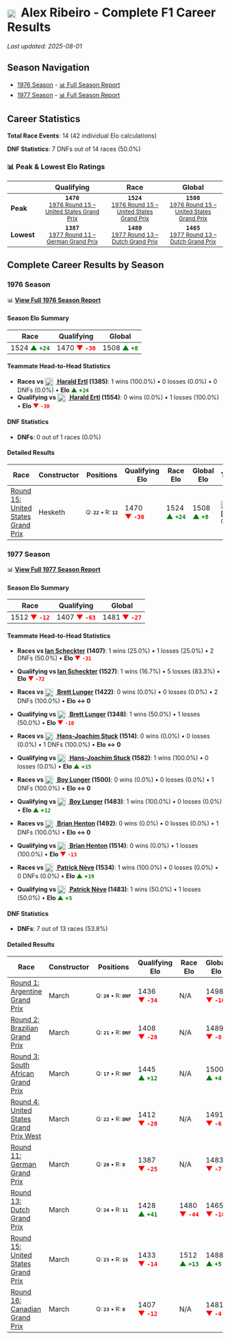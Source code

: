 # <img src="https://upload.wikimedia.org/wikipedia/commons/0/05/Flag_of_Brazil.svg" alt="Brazil" width="20" height="auto" style="vertical-align: middle; margin-right: 5px;" onerror="this.outerHTML='🇧🇷'; this.style.marginRight='5px';"/> Alex Ribeiro - Complete F1 Career Results

*Last updated: 2025-08-01*

## Season Navigation

- [1976 Season](#1976-season) - [📊 Full Season Report](../seasons/1976-season-report)
- [1977 Season](#1977-season) - [📊 Full Season Report](../seasons/1977-season-report)

## Career Statistics

**Total Race Events**: 14 (42 individual Elo calculations)

**DNF Statistics**: 7 DNFs out of 14 races (50.0%)

### 📊 Peak & Lowest Elo Ratings

| &nbsp; | Qualifying | Race | Global |
|-------|------------|------|--------|
| **Peak** | <center>**`1470`**<br/><small>[1976 Round 15 – United States Grand Prix](../seasons/1976-season-report#round-15-united-states-grand-prix)</small></center> | <center>**`1524`**<br/><small>[1976 Round 15 – United States Grand Prix](../seasons/1976-season-report#round-15-united-states-grand-prix)</small></center> | <center>**`1508`**<br/><small>[1976 Round 15 – United States Grand Prix](../seasons/1976-season-report#round-15-united-states-grand-prix)</small></center> |
| **Lowest** | <center>**`1387`**<br/><small>[1977 Round 11 – German Grand Prix](../seasons/1977-season-report#round-11-german-grand-prix)</small></center> | <center>**`1480`**<br/><small>[1977 Round 13 – Dutch Grand Prix](../seasons/1977-season-report#round-13-dutch-grand-prix)</small></center> | <center>**`1465`**<br/><small>[1977 Round 13 – Dutch Grand Prix](../seasons/1977-season-report#round-13-dutch-grand-prix)</small></center> |


## Complete Career Results by Season

### 1976 Season

📊 **[View Full 1976 Season Report](../seasons/1976-season-report)**

#### Season Elo Summary

| Race | Qualifying | Global |
|------|------------|--------|
| 1524 **<span style="color: green;">▲&nbsp;`+24`</span>** | 1470 **<span style="color: red;">▼&nbsp;`-30`</span>** | 1508 **<span style="color: green;">▲&nbsp;`+8`</span>** |

#### Teammate Head-to-Head Statistics

- **Races vs [<img src="https://upload.wikimedia.org/wikipedia/commons/4/41/Flag_of_Austria.svg" alt="Austria" width="20" height="auto" style="vertical-align: middle; margin-right: 5px;" onerror="this.outerHTML='🇦🇹'; this.style.marginRight='5px';"/> Harald Ertl](harald-ertl) (1385)**: 1 wins (100.0%) • 0 losses (0.0%) • 0 DNFs (0.0%) • **Elo <span style="color: green;">▲&nbsp;+`24`</span>**
- **Qualifying vs [<img src="https://upload.wikimedia.org/wikipedia/commons/4/41/Flag_of_Austria.svg" alt="Austria" width="20" height="auto" style="vertical-align: middle; margin-right: 5px;" onerror="this.outerHTML='🇦🇹'; this.style.marginRight='5px';"/> Harald Ertl](harald-ertl) (1554)**: 0 wins (0.0%) • 1 losses (100.0%) • **Elo <span style="color: red;">▼&nbsp;`-30`</span>**

#### DNF Statistics

- **DNFs**: 0 out of 1 races (0.0%)

#### Detailed Results

| Race | Constructor | Positions | Qualifying Elo | Race Elo | Global Elo | Teammate |
|------|-------------|-----------|----------------|----------|------------|----------|
| [Round 15: United States Grand Prix](../seasons/1976-season-report#round-15-united-states-grand-prix) | Hesketh | <small>Q:&nbsp;**`22`**&nbsp;•&nbsp;R:&nbsp;**`12`**</small> | 1470 **<span style="color: red;">▼&nbsp;`-30`</span>** | 1524 **<span style="color: green;">▲&nbsp;`+24`</span>** | 1508 **<span style="color: green;">▲&nbsp;`+8`</span>** | [<img src="https://upload.wikimedia.org/wikipedia/commons/4/41/Flag_of_Austria.svg" alt="Austria" width="20" height="auto" style="vertical-align: middle; margin-right: 5px;" onerror="this.outerHTML='🇦🇹'; this.style.marginRight='5px';"/> Harald Ertl](harald-ertl)<br/><small>Q:&nbsp;**`21`**&nbsp;•&nbsp;R:&nbsp;**`13`**</small> |

### 1977 Season

📊 **[View Full 1977 Season Report](../seasons/1977-season-report)**

#### Season Elo Summary

| Race | Qualifying | Global |
|------|------------|--------|
| 1512 **<span style="color: red;">▼&nbsp;`-12`</span>** | 1407 **<span style="color: red;">▼&nbsp;`-63`</span>** | 1481 **<span style="color: red;">▼&nbsp;`-27`</span>** |

#### Teammate Head-to-Head Statistics

- **Races vs [Ian Scheckter](ian-scheckter) (1407)**: 1 wins (25.0%) • 1 losses (25.0%) • 2 DNFs (50.0%) • **Elo <span style="color: red;">▼&nbsp;`-31`</span>**
- **Qualifying vs [Ian Scheckter](ian-scheckter) (1527)**: 1 wins (16.7%) • 5 losses (83.3%) • **Elo <span style="color: red;">▼&nbsp;`-72`</span>**

- **Races vs [<img src="https://upload.wikimedia.org/wikipedia/commons/a/a4/Flag_of_the_United_States.svg" alt="United States" width="20" height="auto" style="vertical-align: middle; margin-right: 5px;" onerror="this.outerHTML='🇺🇸'; this.style.marginRight='5px';"/> Brett Lunger](brett-lunger) (1422)**: 0 wins (0.0%) • 0 losses (0.0%) • 2 DNFs (100.0%) • **Elo ↔ 0**
- **Qualifying vs [<img src="https://upload.wikimedia.org/wikipedia/commons/a/a4/Flag_of_the_United_States.svg" alt="United States" width="20" height="auto" style="vertical-align: middle; margin-right: 5px;" onerror="this.outerHTML='🇺🇸'; this.style.marginRight='5px';"/> Brett Lunger](brett-lunger) (1348)**: 1 wins (50.0%) • 1 losses (50.0%) • **Elo <span style="color: red;">▼&nbsp;`-10`</span>**

- **Races vs [<img src="https://upload.wikimedia.org/wikipedia/commons/b/ba/Flag_of_Germany.svg" alt="Germany" width="20" height="auto" style="vertical-align: middle; margin-right: 5px;" onerror="this.outerHTML='🇩🇪'; this.style.marginRight='5px';"/> Hans-Joachim Stuck](hans-joachim-stuck) (1514)**: 0 wins (0.0%) • 0 losses (0.0%) • 1 DNFs (100.0%) • **Elo ↔ 0**
- **Qualifying vs [<img src="https://upload.wikimedia.org/wikipedia/commons/b/ba/Flag_of_Germany.svg" alt="Germany" width="20" height="auto" style="vertical-align: middle; margin-right: 5px;" onerror="this.outerHTML='🇩🇪'; this.style.marginRight='5px';"/> Hans-Joachim Stuck](hans-joachim-stuck) (1582)**: 1 wins (100.0%) • 0 losses (0.0%) • **Elo <span style="color: green;">▲&nbsp;+`15`</span>**

- **Races vs [<img src="https://upload.wikimedia.org/wikipedia/commons/2/20/Flag_of_the_Netherlands.svg" alt="Netherlands" width="20" height="auto" style="vertical-align: middle; margin-right: 5px;" onerror="this.outerHTML='🇳🇱'; this.style.marginRight='5px';"/> Boy Lunger](boy-lunger) (1500)**: 0 wins (0.0%) • 0 losses (0.0%) • 1 DNFs (100.0%) • **Elo ↔ 0**
- **Qualifying vs [<img src="https://upload.wikimedia.org/wikipedia/commons/2/20/Flag_of_the_Netherlands.svg" alt="Netherlands" width="20" height="auto" style="vertical-align: middle; margin-right: 5px;" onerror="this.outerHTML='🇳🇱'; this.style.marginRight='5px';"/> Boy Lunger](boy-lunger) (1483)**: 1 wins (100.0%) • 0 losses (0.0%) • **Elo <span style="color: green;">▲&nbsp;+`12`</span>**

- **Races vs [<img src="https://upload.wikimedia.org/wikipedia/commons/thumb/8/83/Flag_of_the_United_Kingdom_%283-5%29.svg/512px-Flag_of_the_United_Kingdom_%283-5%29.svg.png?20250726143817" alt="United Kingdom" width="20" height="auto" style="vertical-align: middle; margin-right: 5px;" onerror="this.outerHTML='🇬🇧'; this.style.marginRight='5px';"/> Brian Henton](brian-henton) (1492)**: 0 wins (0.0%) • 0 losses (0.0%) • 1 DNFs (100.0%) • **Elo ↔ 0**
- **Qualifying vs [<img src="https://upload.wikimedia.org/wikipedia/commons/thumb/8/83/Flag_of_the_United_Kingdom_%283-5%29.svg/512px-Flag_of_the_United_Kingdom_%283-5%29.svg.png?20250726143817" alt="United Kingdom" width="20" height="auto" style="vertical-align: middle; margin-right: 5px;" onerror="this.outerHTML='🇬🇧'; this.style.marginRight='5px';"/> Brian Henton](brian-henton) (1514)**: 0 wins (0.0%) • 1 losses (100.0%) • **Elo <span style="color: red;">▼&nbsp;`-13`</span>**

- **Races vs [<img src="https://upload.wikimedia.org/wikipedia/commons/6/65/Flag_of_Belgium.svg" alt="Belgium" width="20" height="auto" style="vertical-align: middle; margin-right: 5px;" onerror="this.outerHTML='🇧🇪'; this.style.marginRight='5px';"/> Patrick Nève](patrick-nve) (1534)**: 1 wins (100.0%) • 0 losses (0.0%) • 0 DNFs (0.0%) • **Elo <span style="color: green;">▲&nbsp;+`19`</span>**
- **Qualifying vs [<img src="https://upload.wikimedia.org/wikipedia/commons/6/65/Flag_of_Belgium.svg" alt="Belgium" width="20" height="auto" style="vertical-align: middle; margin-right: 5px;" onerror="this.outerHTML='🇧🇪'; this.style.marginRight='5px';"/> Patrick Nève](patrick-nve) (1483)**: 1 wins (50.0%) • 1 losses (50.0%) • **Elo <span style="color: green;">▲&nbsp;+`5`</span>**

#### DNF Statistics

- **DNFs**: 7 out of 13 races (53.8%)

#### Detailed Results

| Race | Constructor | Positions | Qualifying Elo | Race Elo | Global Elo | Teammate |
|------|-------------|-----------|----------------|----------|------------|----------|
| [Round 1: Argentine Grand Prix](../seasons/1977-season-report#round-1-argentine-grand-prix) | March | <small>Q:&nbsp;**`20`**&nbsp;•&nbsp;R:&nbsp;**`DNF`**</small> | 1436 **<span style="color: red;">▼&nbsp;`-34`</span>** | N/A | 1498 **<span style="color: red;">▼&nbsp;`-10`</span>** | [Ian Scheckter](ian-scheckter)<br/><small>Q:&nbsp;**`17`**&nbsp;•&nbsp;R:&nbsp;**`DNF`**</small> |
| [Round 2: Brazilian Grand Prix](../seasons/1977-season-report#round-2-brazilian-grand-prix) | March | <small>Q:&nbsp;**`21`**&nbsp;•&nbsp;R:&nbsp;**`DNF`**</small> | 1408 **<span style="color: red;">▼&nbsp;`-28`</span>** | N/A | 1489 **<span style="color: red;">▼&nbsp;`-8`</span>** | [Ian Scheckter](ian-scheckter)<br/><small>Q:&nbsp;**`17`**&nbsp;•&nbsp;R:&nbsp;**`DNF`**</small> |
| [Round 3: South African Grand Prix](../seasons/1977-season-report#round-3-south-african-grand-prix) | March | <small>Q:&nbsp;**`17`**&nbsp;•&nbsp;R:&nbsp;**`DNF`**</small> | 1445 **<span style="color: green;">▲&nbsp;`+12`</span>** | N/A | 1500 **<span style="color: green;">▲&nbsp;`+4`</span>** | [<img src="https://upload.wikimedia.org/wikipedia/commons/a/a4/Flag_of_the_United_States.svg" alt="United States" width="20" height="auto" style="vertical-align: middle; margin-right: 5px;" onerror="this.outerHTML='🇺🇸'; this.style.marginRight='5px';"/> Brett Lunger](brett-lunger)<br/><small>Q:&nbsp;**`23`**&nbsp;•&nbsp;R:&nbsp;**`14`**</small> |
| [Round 4: United States Grand Prix West](../seasons/1977-season-report#round-4-united-states-grand-prix-west) | March | <small>Q:&nbsp;**`22`**&nbsp;•&nbsp;R:&nbsp;**`DNF`**</small> | 1412 **<span style="color: red;">▼&nbsp;`-20`</span>** | N/A | 1491 **<span style="color: red;">▼&nbsp;`-6`</span>** | [<img src="https://upload.wikimedia.org/wikipedia/commons/thumb/8/83/Flag_of_the_United_Kingdom_%283-5%29.svg/512px-Flag_of_the_United_Kingdom_%283-5%29.svg.png?20250726143817" alt="United Kingdom" width="20" height="auto" style="vertical-align: middle; margin-right: 5px;" onerror="this.outerHTML='🇬🇧'; this.style.marginRight='5px';"/> Brian Henton](brian-henton)<br/><small>Q:&nbsp;**`18`**&nbsp;•&nbsp;R:&nbsp;**`10`**</small> |
| [Round 11: German Grand Prix](../seasons/1977-season-report#round-11-german-grand-prix) | March | <small>Q:&nbsp;**`20`**&nbsp;•&nbsp;R:&nbsp;**`8`**</small> | 1387 **<span style="color: red;">▼&nbsp;`-25`</span>** | N/A | 1483 **<span style="color: red;">▼&nbsp;`-7`</span>** | [Ian Scheckter](ian-scheckter)<br/><small>Q:&nbsp;**`19`**&nbsp;•&nbsp;R:&nbsp;**`DNF`**</small> |
| [Round 13: Dutch Grand Prix](../seasons/1977-season-report#round-13-dutch-grand-prix) | March | <small>Q:&nbsp;**`24`**&nbsp;•&nbsp;R:&nbsp;**`11`**</small> | 1428 **<span style="color: green;">▲&nbsp;`+41`</span>** | 1480 **<span style="color: red;">▼&nbsp;`-44`</span>** | 1465 **<span style="color: red;">▼&nbsp;`-18`</span>** | [Ian Scheckter](ian-scheckter)<br/><small>Q:&nbsp;**`25`**&nbsp;•&nbsp;R:&nbsp;**`10`**</small> |
| [Round 15: United States Grand Prix](../seasons/1977-season-report#round-15-united-states-grand-prix) | March | <small>Q:&nbsp;**`23`**&nbsp;•&nbsp;R:&nbsp;**`15`**</small> | 1433 **<span style="color: red;">▼&nbsp;`-14`</span>** | 1512 **<span style="color: green;">▲&nbsp;`+13`</span>** | 1488 **<span style="color: green;">▲&nbsp;`+5`</span>** | [<img src="https://upload.wikimedia.org/wikipedia/commons/6/65/Flag_of_Belgium.svg" alt="Belgium" width="20" height="auto" style="vertical-align: middle; margin-right: 5px;" onerror="this.outerHTML='🇧🇪'; this.style.marginRight='5px';"/> Patrick Nève](patrick-nve)<br/><small>Q:&nbsp;**`24`**&nbsp;•&nbsp;R:&nbsp;**`18`**</small> |
| [Round 16: Canadian Grand Prix](../seasons/1977-season-report#round-16-canadian-grand-prix) | March | <small>Q:&nbsp;**`23`**&nbsp;•&nbsp;R:&nbsp;**`8`**</small> | 1407 **<span style="color: red;">▼&nbsp;`-12`</span>** | N/A | 1481 **<span style="color: red;">▼&nbsp;`-4`</span>** | [<img src="https://upload.wikimedia.org/wikipedia/commons/6/65/Flag_of_Belgium.svg" alt="Belgium" width="20" height="auto" style="vertical-align: middle; margin-right: 5px;" onerror="this.outerHTML='🇧🇪'; this.style.marginRight='5px';"/> Patrick Nève](patrick-nve)<br/><small>Q:&nbsp;**`21`**&nbsp;•&nbsp;R:&nbsp;**`DNF`**</small> |

